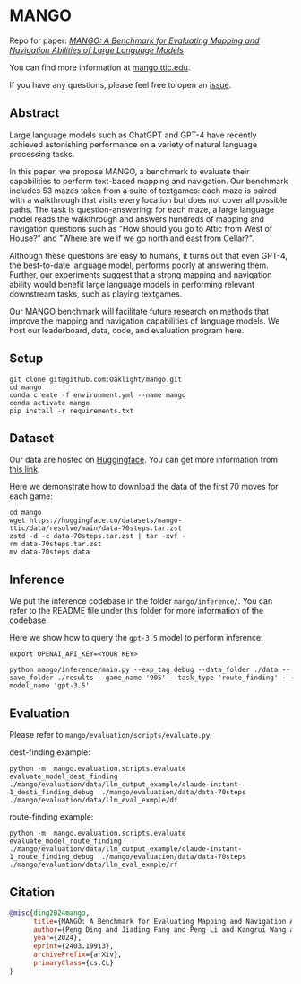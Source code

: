 # MANGO

Repo for paper: *[MANGO: A Benchmark for Evaluating <u>Ma</u>pping and <u>N</u>avi<u>g</u>ati<u>o</u>n Abilities of Large Language Models](https://arxiv.org/abs/2403.19913)*

You can find more information at [mango.ttic.edu](https://mango.ttic.edu).

If you have any questions, please feel free to open an [issue](https://github.com/Oaklight/mango/issues).


## Abstract

Large language models such as ChatGPT and GPT-4 have recently achieved astonishing performance on a variety of natural language processing tasks.

In this paper, we propose MANGO, a benchmark to evaluate their capabilities to perform text-based mapping and navigation. Our benchmark includes 53 mazes taken from a suite of textgames: each maze is paired with a walkthrough that visits every location but does not cover all possible paths. The task is question-answering: for each maze, a large language model reads the walkthrough and answers hundreds of mapping and navigation questions such as "How should you go to Attic from West of House?" and "Where are we if we go north and east from Cellar?".

Although these questions are easy to humans, it turns out that even GPT-4, the best-to-date language model, performs poorly at answering them. Further, our experiments suggest that a strong mapping and navigation ability would benefit large language models in performing relevant downstream tasks, such as playing textgames.

Our MANGO benchmark will facilitate future research on methods that improve the mapping and navigation capabilities of language models. We host our leaderboard, data, code, and evaluation program here.

## Setup

```
git clone git@github.com:Oaklight/mango.git
cd mango
conda create -f environment.yml --name mango
conda activate mango
pip install -r requirements.txt
```

## Dataset
Our data are hosted on [Huggingface](https://huggingface.co/mango-ttic). You can get more information from [this link](https://oaklight.github.io/mgwb/data/).

Here we demonstrate how to download the data of the first 70 moves for each game:
```
cd mango
wget https://huggingface.co/datasets/mango-ttic/data/resolve/main/data-70steps.tar.zst
zstd -d -c data-70steps.tar.zst | tar -xvf -
rm data-70steps.tar.zst
mv data-70steps data
```

## Inference
We put the inference codebase in the folder `mango/inference/`.
You can refer to the README file under this folder for more information of the codebase.


Here we show how to query the `gpt-3.5` model to perform inference:

```
export OPENAI_API_KEY=<YOUR KEY>

python mango/inference/main.py --exp_tag debug --data_folder ./data --save_folder ./results --game_name '905' --task_type 'route_finding' --model_name 'gpt-3.5' 
```

## Evaluation

Please refer to `mango/evaluation/scripts/evaluate.py`.

dest-finding example:
```
python -m  mango.evaluation.scripts.evaluate evaluate_model_dest_finding ./mango/evaluation/data/llm_output_example/claude-instant-1_desti_finding_debug  ./mango/evaluation/data/data-70steps ./mango/evaluation/data/llm_eval_exmple/df
```
route-finding example:
```
python -m  mango.evaluation.scripts.evaluate evaluate_model_route_finding ./mango/evaluation/data/llm_output_example/claude-instant-1_route_finding_debug  ./mango/evaluation/data/data-70steps ./mango/evaluation/data/llm_eval_exmple/rf
```

## Citation
```bibtex
@misc{ding2024mango,
      title={MANGO: A Benchmark for Evaluating Mapping and Navigation Abilities of Large Language Models}, 
      author={Peng Ding and Jiading Fang and Peng Li and Kangrui Wang and Xiaochen Zhou and Mo Yu and Jing Li and Matthew R. Walter and Hongyuan Mei},
      year={2024},
      eprint={2403.19913},
      archivePrefix={arXiv},
      primaryClass={cs.CL}
}
```
